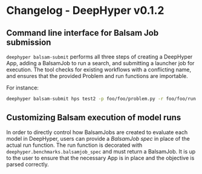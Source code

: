 # Changelog - DeepHyper v0.1.2

## Command line interface for Balsam Job submission

`deephyper balsam-submit` performs all three steps of creating a DeepHyper App,
adding a BalsamJob to run a search, and submitting a launcher job for
execution. The tool checks for existing workflows with a conflicting name, and
ensures that the provided Problem and run functions are importable.

For instance:

```bash
deephyper balsam-submit hps test2 -p foo/foo/problem.py -r foo/foo/run.py -t 60 -q debug-cache-quad -n 4 -A datascience -j mpi
```

## Customizing Balsam execution of model runs

In order to directly control how BalsamJobs are created to evaluate each model in DeepHyper, users can provide a *BalsamJob spec* in place of the actual run function.  The run function is decorated with `deephyper.benchmarks.balsamjob_spec` and must return a BalsamJob.  It is up to the user to ensure that the necessary App is in place and the objective is parsed correctly.
